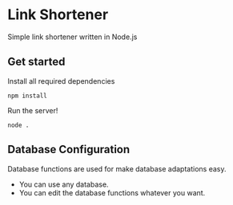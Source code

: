 # Link Shortener
Simple link shortener written in Node.js

## Get started
Install all required dependencies
```
npm install
```
Run the server!
```
node .
```

## Database Configuration
Database functions are used for make database adaptations easy.
- You can use any database.
- You can edit the database functions whatever you want.
